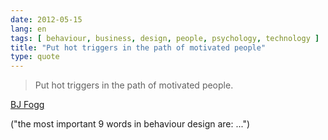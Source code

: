 ```yaml
---
date: 2012-05-15
lang: en
tags: [ behaviour, business, design, people, psychology, technology ]
title: "Put hot triggers in the path of motivated people"
type: quote
---
```


> Put hot triggers in the path of motivated people.

[BJ Fogg](http://www.bjfogg.com/)

("the most important 9 words in behaviour design are: ...")

